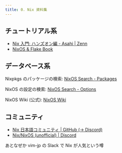 ```yaml
---
title: 0. Nix 資料集
---
```


## チュートリアル系

- [Nix 入門: ハンズオン編 - Asahi | Zenn](https://zenn.dev/asa1984/books/nix-hands-on)
- [NixOS & Flake Book](https://nixos-and-flakes.thiscute.world/)

## データベース系

Nixpkgs のパッケージの検索:
[NixOS Search - Packages](https://search.nixos.org/packages)

NixOS の設定の検索:
[NixOS Search - Options](https://search.nixos.org/options)

NixOS Wiki (公式):
[NixOS Wiki](https://wiki.nixos.org/wiki/NixOS_Wiki)

## コミュニティ

- [Nix 日本語コミュニティ | GitHub (-> Discord)](https://github.com/nix-ja)
- [Nix/NixOS (unofficial) | Discord](https://discord.com/invite/BMUCQx6)

あとなぜか vim-jp の Slack で Nix が人気という噂
